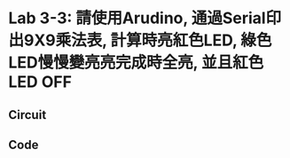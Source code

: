# Lab 3-3: 請使用Arudino, 通過Serial印出9X9乘法表, 計算時亮紅色LED, 綠色LED慢慢變亮亮完成時全亮, 並且紅色LED OFF


## Circuit




## Code
